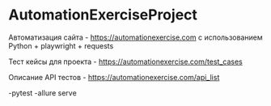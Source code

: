 # AutomationExerciseProject

Автоматизация сайта - https://automationexercise.com с использованием Python + playwright + requests

Тест кейсы для проекта - https://automationexercise.com/test_cases

Описание API тестов - https://automationexercise.com/api_list



-pytest
-allure serve

